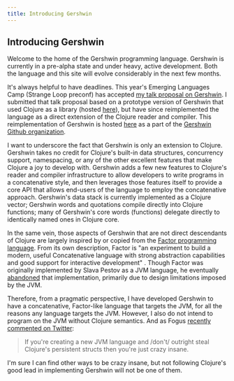 ```yaml
---
title: Introducing Gershwin
---
```


## Introducing Gershwin ##

Welcome to the home of the Gershwin programming language. Gershwin is currently in a pre-alpha state and under heavy, active development. Both the language and this site will evolve considerably in the next few months.

It's always helpful to have deadlines. This year's Emerging Languages Camp (Strange Loop preconf) has accepted [my talk proposal on Gershwin](https://thestrangeloop.com/sessions/gershwin-stack-based-concatenative-clojure). I submitted that talk proposal based on a prototype version of Gershwin that used Clojure as a library (hosted [here](https://github.com/semperos/gershwin)), but have since reimplemented the language as a direct extension of the Clojure reader and compiler. This reimplementation of Gershwin is hosted [here](https://github.com/gershwin/gershwin) as a part of the [Gershwin Github organization](https://github.com/gershwin).

I want to underscore the fact that Gershwin is only an extension to Clojure. Gershwin takes no credit for Clojure's built-in data structures, concurrency support, namespacing, or any of the other excellent features that make Clojure a joy to develop with. Gershwin adds a few new features to Clojure's reader and compiler infrastructure to allow developers to write programs in a concatenative style, and then leverages those features itself to provide a core API that allows end-users of the language to employ the concatenative approach. Gershwin's data stack is currently implemented as a Clojure vector; Gershwin words and quotations compile directly into Clojure functions; many of Gershwin's core words (functions) delegate directly to identically named ones in Clojure core.

In the same vein, those aspects of Gershwin that are not direct descendants of Clojure are largely inspired by or copied from the [Factor programming language](http://factorcode.org/). From its own description, Factor is "an experiment to build a modern, useful Concatenative language with strong abstraction capabilities and good support for interactive development" [<i class="icon-external-link"></i>](http://concatenative.org/wiki/view/Factor/FAQ/Why%3F). Though Factor was originally implemented by Slava Pestov as a JVM language, he eventually [abandoned](http://concatenative.org/wiki/view/Factor/Java%20Factor) that implementation, primarily due to design limitations imposed by the JVM.

Therefore, from a pragmatic perspective, I have developed Gershwin to have a concatenative, Factor-like language that targets the JVM, for all the reasons any language targets the JVM. However, I also do not intend to program on the JVM without Clojure semantics. And as Fogus [recently commented on Twitter](https://twitter.com/fogus/status/341888294742794240):

> If you're creating a new JVM language and /don't/ outright steal Clojure's persistent structs then you're just crazy insane.

I'm sure I can find other ways to be crazy insane, but not following Clojure's good lead in implementing Gershwin will not be one of them.
